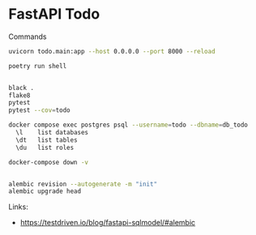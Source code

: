 # FastAPI Todo

Commands
```bash
uvicorn todo.main:app --host 0.0.0.0 --port 8000 --reload

poetry run shell


black .
flake8
pytest
pytest --cov=todo

docker compose exec postgres psql --username=todo --dbname=db_todo
  \l    list databases
  \dt   list tables
  \du   list roles

docker-compose down -v


```


```bash

alembic revision --autogenerate -m "init"
alembic upgrade head

```

Links:
- https://testdriven.io/blog/fastapi-sqlmodel/#alembic
